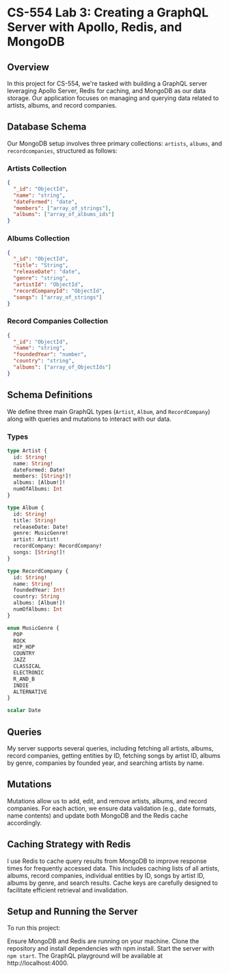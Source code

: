 # CS-554 Lab 3: Creating a GraphQL Server with Apollo, Redis, and MongoDB

## Overview
In this project for CS-554, we're tasked with building a GraphQL server leveraging Apollo Server, Redis for caching, and MongoDB as our data storage. Our application focuses on managing and querying data related to artists, albums, and record companies.

## Database Schema
Our MongoDB setup involves three primary collections: `artists`, `albums`, and `recordcompanies`, structured as follows:

### Artists Collection
```json
{
  "_id": "ObjectId",
  "name": "string",
  "dateFormed": "date",
  "members": ["array_of_strings"],
  "albums": ["array_of_albums_ids"]
}
```

### Albums Collection
```json
{
  "_id": "ObjectId",
  "title": "String",
  "releaseDate": "date",
  "genre": "string",
  "artistId": "ObjectId",
  "recordCompanyId": "ObjectId",
  "songs": ["array_of_strings"]
}
```

### Record Companies Collection
```json
{
  "_id": "ObjectId",
  "name": "string",
  "foundedYear": "number",
  "country": "string",
  "albums": ["array_of_ObjectIds"]
}
```

## Schema Definitions
We define three main GraphQL types (`Artist`, `Album`, and `RecordCompany`) along with queries and mutations to interact with our data.

### Types 
```graphql
type Artist {
  id: String!
  name: String!
  dateFormed: Date!
  members: [String!]!
  albums: [Album!]!
  numOfAlbums: Int
}

type Album {
  id: String!
  title: String!
  releaseDate: Date!
  genre: MusicGenre!
  artist: Artist!
  recordCompany: RecordCompany!
  songs: [String!]!
}

type RecordCompany {
  id: String!
  name: String!
  foundedYear: Int!
  country: String
  albums: [Album!]!
  numOfAlbums: Int
}

enum MusicGenre {
  POP
  ROCK
  HIP_HOP
  COUNTRY
  JAZZ
  CLASSICAL
  ELECTRONIC
  R_AND_B
  INDIE
  ALTERNATIVE
}

scalar Date
```

## Queries
My server supports several queries, including fetching all artists, albums, record companies, getting entities by ID, fetching songs by artist ID, albums by genre, companies by founded year, and searching artists by name.

## Mutations
Mutations allow us to add, edit, and remove artists, albums, and record companies. For each action, we ensure data validation (e.g., date formats, name contents) and update both MongoDB and the Redis cache accordingly.

## Caching Strategy with Redis
I use Redis to cache query results from MongoDB to improve response times for frequently accessed data. This includes caching lists of all artists, albums, record companies, individual entities by ID, songs by artist ID, albums by genre, and search results. Cache keys are carefully designed to facilitate efficient retrieval and invalidation.

## Setup and Running the Server
To run this project:

Ensure MongoDB and Redis are running on your machine.
Clone the repository and install dependencies with npm install.
Start the server with `npm start`. The GraphQL playground will be available at http://localhost:4000.
